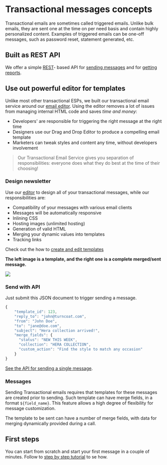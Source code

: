 # Transactional messages concepts


Transactional emails are sometimes called triggered emails. Unlike bulk emails, they are sent one at the time on per 
need basis and contain highly personalized content. Examples of triggered emails can be one-off messages, such as password reset, 
statement generated, etc.

## Built as REST API

We offer a simple [REST](https://en.wikipedia.org/wiki/Representational_state_transfer)- based API
for [sending messages](transactional-send) and for [getting reports](transactional-reporting-for-single-message).



## Use out powerful editor for templates

Unlike most other transactional ESPs, we built our transactional email service around our [email editor](editor_layout).
Using the editor removes a lot of issues from managing internal HTML code and saves _time and money_:

* Developers' are responsible for triggering the right message at the right time
* Designers use our Drag and Drop Editor to produce a compelling email template
* Marketers can tweak styles and content any time, without developers involvement

> Our Transactional Email Service gives you separation of responsibilities: everyone does what they do best at the time of their choosing!


### Design newsletter

Use our [editor](editor_layout) to design all of your transactional messages, while our responsibilities are:

* Compatibility of your messages with various email clients
* Messages will be automatically responsive
* Inlining CSS
* Hosting images (unlimited hosting)
* Generation of valid HTML
* Merging your dynamic values into templates
* Tracking links

Check out the  how to [create and edit templates](creating_and_editing_newsletter)


**The left image is a template, and the right one is a complete merged/sent message.** 


![](images/transactional3.png)

### Send with API

Just submit this JSON document to trigger sending a message.

~~~~ {.js .numberLines}
{
    "template_id": 123,
    "reply_to": "john@turncoat.com",
    "from": "John Doe",
    "to": "jane@doe.com",
    "subject": "Hera collection arrived!",
    "merge_fields": {
      "status": "NEW THIS WEEK",
      "collection": "HERA COLLECTION",
      "custom_action": "Find the style to match any occasion"
    }
}
~~~~


[See the API for sending a single message](transactional-send).


### Messages

Sending Transactional emails requires that templates for these messages are created prior to sending.
Such template can have merge fields, in a format `${field_name}`. This feature allows a high degree of flexibility
for message customization.

The template to be sent can have a number of merge fields, with data for merging dynamically provided during a call.



## First steps

You can start from scratch and start your first message in a couple of minutes. Follow to
[step by step tutorial](transactional-step-by-step) to se how.
